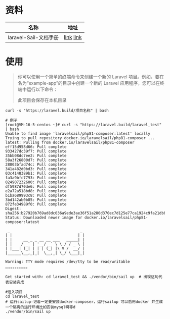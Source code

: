 # 资料

| 名称                  | 地址                                                         |
| --------------------- | ------------------------------------------------------------ |
| laravel-Sail-文档手册 | [link](https://laravel.com/docs/8.x) [link](https://laravel.com/docs/8.x/sail) |

# 使用

> 你可以使用一个简单的终端命令来创建一个新的 Laravel 项目。例如，要在名为“example-app”的目录中创建一个新的 Laravel 应用程序，您可以在终端中运行以下命令：
>
> 此项目会保存在本机目录

```shell
curl -s "https://laravel.build/项目名称" | bash

# 例子
[root@VM-16-5-centos ~]# curl -s "https://laravel.build/laravel_test" | bash
Unable to find image 'laravelsail/php81-composer:latest' locally
Trying to pull repository docker.io/laravelsail/php81-composer ... 
latest: Pulling from docker.io/laravelsail/php81-composer
eff15d958d66: Pull complete 
933427dc39f7: Pull complete 
35bb08dc7ee2: Pull complete 
58a3f26800d7: Pull complete 
28803bfad74c: Pull complete 
341a482d0bd3: Pull complete 
03c4148389b1: Pull complete 
fa3a9bfc7793: Pull complete 
024907232600: Pull complete 
df5987d70de6: Pull complete 
e2a72a518bd8: Pull complete 
b1ba689993c8: Pull complete 
3bd142ab0b85: Pull complete 
872fe34989f0: Pull complete 
Digest: sha256:b27920b769ad8dc036a9ede3ae36f51a280d370ec7d125e77ca1924c9fa21dbb
Status: Downloaded newer image for docker.io/laravelsail/php81-composer:latest

 _                               _
| |                             | |
| |     __ _ _ __ __ ___   _____| |
| |    / _` | '__/ _` \ \ / / _ \ |
| |___| (_| | | | (_| |\ V /  __/ |
|______\__,_|_|  \__,_| \_/ \___|_|

Warning: TTY mode requires /dev/tty to be read/writable
。。。。。。。。。。。。

Get started with: cd laravel_test && ./vendor/bin/sail up  # 出现这句代表安装完成

#进入项目
cd laravel_test
# 运行sailup-记着一定要安装docker-composer，运行sailup 可以启用docker 并生成一个隔离的运行环境比如安装mysql啊等d
./vendor/bin/sail up


```

